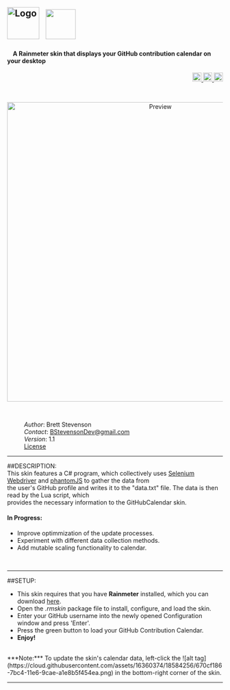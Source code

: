 <img src="https://cloud.githubusercontent.com/assets/16360374/18583398/322d04ba-7bbf-11e6-9964-c1958021561a.png" height="75" title="Logo"> &nbsp; <img src="https://cloud.githubusercontent.com/assets/16360374/18583620/88d68768-7bc0-11e6-9baa-2380731c2bd0.png" height="70">
------------------------------------------------------------------------------------------------------------------------
#### &nbsp;&nbsp;&nbsp;&nbsp;A Rainmeter skin that displays your GitHub contribution calendar on your desktop  

<p align="right">
  <a href="https://github.com/JonSn0w/GitHubCalendar/issues">
    <img src="https://img.shields.io/github/issues-raw/badges/shields/website.svg?maxAge=2592000" height="21" title="Issues">
  </a>
  <a href="https://github.com/JonSn0w/GithubCalendar/releases">  
    <img src="https://img.shields.io/github/tag/strongloop/express.svg?maxAge=2592000" height="21" title="Tags">
  </a>
  <a href="https://gitter.im/Atomic-Design-UI/Lobby">
        <img src="https://badges.gitter.im/GithubCalendar/Lobby.svg" height="21" title="Gitter">
  </a>
</p>

<br>
  <p align="center">
  <img src="https://github.com/JonSn0w/Rainmeter_GitHubCalendar/blob/master/@Resources/preview/Preview.gif" width="700" title="Preview">
  </p>
  <br>
  
  &nbsp;&nbsp;&nbsp;&nbsp;&nbsp;&nbsp;&nbsp;&nbsp;&nbsp;&nbsp;*Author*: Brett Stevenson  
  &nbsp;&nbsp;&nbsp;&nbsp;&nbsp;&nbsp;&nbsp;&nbsp;&nbsp;&nbsp;*Contact*: BStevensonDev@gmail.com  
  &nbsp;&nbsp;&nbsp;&nbsp;&nbsp;&nbsp;&nbsp;&nbsp;&nbsp;&nbsp;*Version*: 1.1  
  &nbsp;&nbsp;&nbsp;&nbsp;&nbsp;&nbsp;&nbsp;&nbsp;&nbsp;&nbsp;[License](https://github.com/JonSn0w/GitHubCalendar/blob/master/LICENSE)
  <br>
  
*********************************************************************************************************  
  
##DESCRIPTION:  
  This skin features a C# program, which collectively uses [Selenium Webdriver](http://www.seleniumhq.org/projects/webdriver/) and [phantomJS](http://phantomjs.org) to gather the data from  
  the user's GitHub profile and writes it to the "data.txt" file. The data is then read by the Lua script, which  
  provides the necessary information to the GitHubCalendar skin.  
    
#### In Progress:  
  * Improve optimmization of the update processes.  
  * Experiment with different data collection methods.  
  * Add mutable scaling functionality to calendar.  
  
  <br/>

*********************************************************************************************************
  
##SETUP:  
  * This skin requires that you have **Rainmeter** installed, which you can download [here](https://www.rainmeter.net/).
  * Open the *.rmskin* package file to install, configure, and load the skin.
  * Enter your GitHub username into the newly opened Configuration window and press 'Enter'.
  * Press the green button to load your GitHub Contribution Calendar.
  * **Enjoy!**  
<br>
  ***Note:*** To update the skin's calendar data, left-click the ![alt tag](https://cloud.githubusercontent.com/assets/16360374/18584256/670cf186-7bc4-11e6-9cae-a1e8b5f454ea.png) in the bottom-right corner of the skin. 
<br/>

*********************************************************************************************************  
